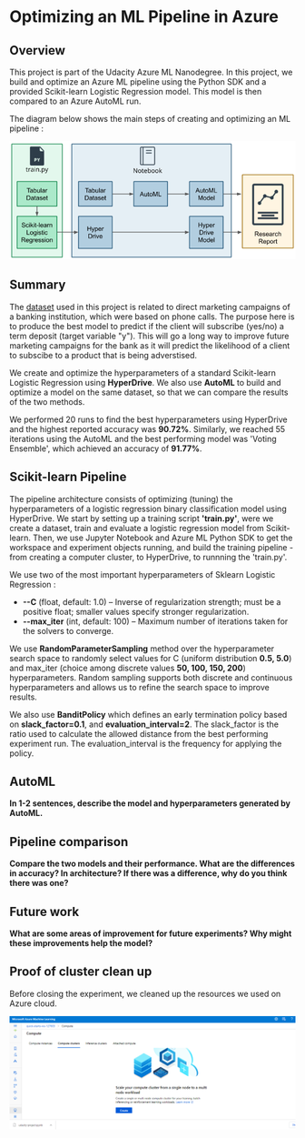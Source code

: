 # Optimizing an ML Pipeline in Azure

## Overview
This project is part of the Udacity Azure ML Nanodegree.
In this project, we build and optimize an Azure ML pipeline using the Python SDK and a provided Scikit-learn Logistic Regression model.
This model is then compared to an Azure AutoML run.

The diagram below shows the main steps of creating and optimizing an ML pipeline :

![Diagram](images/creating-and-optimizing-an-ml-pipeline.png)

## Summary
The <a href="https://automlsamplenotebookdata.blob.core.windows.net/automl-sample-notebook-data/bankmarketing_train.csv">dataset</a> used in this project is related to direct marketing campaigns of a banking institution, which were based on phone calls. The purpose here is to produce the best model to predict if the client will subscribe (yes/no) a term deposit (target variable "y"). This will go a long way to improve future marketing campaigns for the bank as it will predict the likelihood of a client to subscibe to a product that is being adverstised.

We create and optimize the hyperparameters of a standard Scikit-learn Logistic Regression using **HyperDrive**. We also use **AutoML** to build and optimize a model on the same dataset, so that we can compare the results of the two methods.

We performed 20 runs to find the best hyperparameters using HyperDrive and the highest reported accuracy was **90.72%**. Similarly, we reached 55 iterations using the AutoML and the best performing model was 'Voting Ensemble', which achieved an accuracy of **91.77%**.

## Scikit-learn Pipeline
The pipeline architecture consists of optimizing (tuning) the hyperparameters of a logistic regression binary classification model using HyperDrive. We start by setting up a training script **'train.py'**, were we create a dataset, train and evaluate a logistic regression model from Scikit-learn. Then, we use Jupyter Notebook and Azure ML Python SDK to get the workspace and experiment objects running, and build the training pipeline - from creating a computer cluster, to HyperDrive, to runnning the 'train.py'.

We use two of the most important hyperparameters of Sklearn Logistic Regression : 
* **--C** (float, default: 1.0) – Inverse of regularization strength; must be a positive float; smaller values specify stronger regularization.
* **--max_iter** (int, default: 100) – Maximum number of iterations taken for the solvers to converge.

We use **RandomParameterSampling** method over the hyperparameter search space to randomly select values for C (uniform distribution **0.5, 5.0**) and max_iter (choice among discrete values **50, 100, 150, 200**) hyperparameters. Random sampling supports both discrete and continuous hyperparameters and allows us to refine the search space to improve results.

We also use **BanditPolicy** which defines an early termination policy based on **slack_factor=0.1**, and **evaluation_interval=2**. The slack_factor is the ratio used to calculate the allowed distance from the best performing experiment run. The evaluation_interval is the frequency for applying the policy.

## AutoML
**In 1-2 sentences, describe the model and hyperparameters generated by AutoML.**

## Pipeline comparison
**Compare the two models and their performance. What are the differences in accuracy? In architecture? If there was a difference, why do you think there was one?**

## Future work
**What are some areas of improvement for future experiments? Why might these improvements help the model?**

## Proof of cluster clean up
Before closing the experiment, we cleaned up the resources we used on Azure cloud.

![Cluster clean up](images/ClusterCleanup.PNG)
